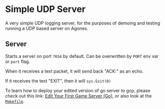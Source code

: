 # Simple UDP Server

A very simple UDP logging server, for the purposes of demoing and testing
running a UDP based server on Agones.

## Server
Starts a server on port `7654` by default. Can be overwritten by `PORT` env var or `port` flag.

When it receives a text packet, it will send back "ACK:<text content>" as an echo. 

If it receives the text "EXIT", then it will `sys.Exit(0)`

To learn how to deploy your edited version of go server to gcp, please check out this link: [Edit Your First Game Server (Go)](../../../master/docs/edit_first_game_server.md),
or also look at the [`Makefile`](./Makefile).

